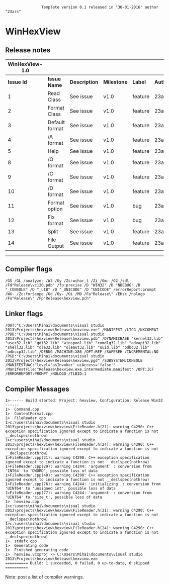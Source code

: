                     Template version 0.1 released in "30-01-2016" author "23ars"

# WinHexView


## Release notes

| WinHexView-1.0 |              |                          |               |           |            |
| ------------ | -------------- | ------------------------- | ------------- | --------- | ---------- |
| **Issue Id** | **Issue Name** | **Description**           | **Milestone** | **Label** | **Author** |
|   1          | Read Class     | See issue                 | v1.0          | feature   |  23ars     |
|   2          | Format Class   | See issue                 | v1.0          | feature   |  23ars     |
|   3          | Default format | See issue                 | v1.0          | feature   |  23ars     |
|   4          | /A format      | See issue                 | v1.0          | feature   |  23ars     |
|   5          | Help           | See issue                 | v1.0          | feature   |  23ars     |
|   8          | /O format      | See issue                 | v1.0          | feature   |  23ars     |
|   9          | /C format      | See issue                 | v1.0          | feature   |  23ars     |
|   10         | /D format      | See issue                 | v1.0          | feature   |  23ars     |
|   11         | Format option  | See issue                 | v1.0          | bug       |  23ars     |
|   12         | Fix format     | See issue                 | v1.0          | bug       |  23ars     |
|   13         | Split          | See issue                 | v1.0          | feature   |  23ars     |
|   14         | File Output    | See issue                 | v1.0          | feature   |  23ars     |

---

## Compiler flags

```
/GS /GL /analyze- /W3 /Gy /Zc:wchar_t /Zi /Gm- /O2 /sdl /Fd"Release\vc120.pdb" /fp:precise /D "WIN32" /D "NDEBUG" /D "_CONSOLE" /D "_LIB" /D "_UNICODE" /D "UNICODE" /errorReport:prompt /WX- /Zc:forScope /Gd /Oy- /Oi /MD /Fa"Release\" /EHsc /nologo /Fo"Release\" /Fp"Release\hexview.pch" 
```
## Linker flags

```
/OUT:"C:\Users\Mihai\documents\visual studio 2013\Projects\hexview\Release\hexview.exe" /MANIFEST /LTCG /NXCOMPAT /PDB:"C:\Users\Mihai\documents\visual studio 2013\Projects\hexview\Release\hexview.pdb" /DYNAMICBASE "kernel32.lib" "user32.lib" "gdi32.lib" "winspool.lib" "comdlg32.lib" "advapi32.lib" "shell32.lib" "ole32.lib" "oleaut32.lib" "uuid.lib" "odbc32.lib" "odbccp32.lib" /DEBUG /MACHINE:X86 /OPT:REF /SAFESEH /INCREMENTAL:NO /PGD:"C:\Users\Mihai\documents\visual studio 2013\Projects\hexview\Release\hexview.pgd" /SUBSYSTEM:CONSOLE /MANIFESTUAC:"level='asInvoker' uiAccess='false'" /ManifestFile:"Release\hexview.exe.intermediate.manifest" /OPT:ICF /ERRORREPORT:PROMPT /NOLOGO /TLBID:1 
```

## Compiler Messages 

```
1>------ Build started: Project: hexview, Configuration: Release Win32 ------
1>  Command.cpp
1>  ContentFormat.cpp
1>  FileReader.cpp
1>c:\users\mihai\documents\visual studio 2013\projects\hexview\hexview\FileReader.h(21): warning C4290: C++ exception specification ignored except to indicate a function is not __declspec(nothrow)
1>c:\users\mihai\documents\visual studio 2013\projects\hexview\hexview\FileReader.h(24): warning C4290: C++ exception specification ignored except to indicate a function is not __declspec(nothrow)
1>FileReader.cpp(21): warning C4290: C++ exception specification ignored except to indicate a function is not __declspec(nothrow)
1>FileReader.cpp(29): warning C4244: 'argument' : conversion from 'INT64' to 'DWORD', possible loss of data
1>FileReader.cpp(40): warning C4290: C++ exception specification ignored except to indicate a function is not __declspec(nothrow)
1>FileReader.cpp(76): warning C4244: 'initializing' : conversion from 'UINT64' to 'unsigned int', possible loss of data
1>FileReader.cpp(77): warning C4244: 'argument' : conversion from 'UINT64' to 'size_t', possible loss of data
1>  hexview.cpp
1>c:\users\mihai\documents\visual studio 2013\projects\hexview\hexview\FileReader.h(21): warning C4290: C++ exception specification ignored except to indicate a function is not __declspec(nothrow)
1>c:\users\mihai\documents\visual studio 2013\projects\hexview\hexview\FileReader.h(24): warning C4290: C++ exception specification ignored except to indicate a function is not __declspec(nothrow)
1>  stdafx.cpp
1>  Generating code
1>  Finished generating code
1>  hexview.vcxproj -> C:\Users\Mihai\documents\visual studio 2013\Projects\hexview\Release\hexview.exe
========== Build: 1 succeeded, 0 failed, 0 up-to-date, 0 skipped ==========

```

Note: post a list of compiler warnings.





